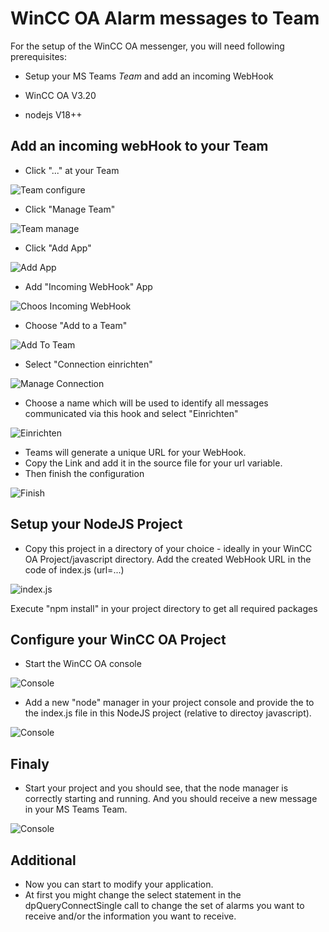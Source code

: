 # WinCC OA Alarm messages to Team
For the setup of the WinCC OA messenger, you will need following prerequisites:
* Setup your MS Teams _Team_ and add an incoming WebHook

* WinCC OA V3.20
* nodejs V18++
## Add an incoming webHook to your Team
* Click "..." at your Team

![Team configure](ReadMe/TeamsKanaele1.png)
* Click "Manage Team"

![Team manage](ReadMe/TeamsKanaele2.png)
* Click "Add App"

![Add App](ReadMe/TeamsKanaele3.png)
* Add "Incoming WebHook" App

![Choos Incoming WebHook](ReadMe/TeamsKanaele4.png)
* Choose "Add to a Team"

![Add To Team](ReadMe/TeamsKanaele5.png)
* Select "Connection einrichten"

![Manage Connection](ReadMe/TeamsKanaele6.png)
* Choose a name which will be used to identify all messages communicated via this hook and select "Einrichten"

![Einrichten](ReadMe/TeamsKanaele7.png)
* Teams will generate a unique URL for your WebHook.
* Copy the Link and add it in the source file for your url variable.
* Then finish the configuration

![Finish](ReadMe/TeamsKanaele8.png)
## Setup your NodeJS Project
* Copy this project in a directory of your choice - ideally in your WinCC OA Project/javascript directory.
Add the created WebHook URL in the code of index.js (url=...)

![index.js](ReadMe/NodeJS1.png)

Execute "npm install" in your project directory to get all required packages

## Configure your WinCC OA Project
* Start the WinCC OA console

![Console](ReadMe/Console.png)

* Add a new "node" manager in your project console and provide the to the index.js file in this NodeJS project (relative to directoy javascript).

![Console](ReadMe/Console2.png)

## Finaly
* Start your project and you should see, that the node manager is correctly starting and running.
And you should receive a new message in your MS Teams Team.

![Console](ReadMe/TeamsResult.png)

## Additional
* Now you can start to modify your application.
* At first you might change the select statement in the dpQueryConnectSingle call to change the set of alarms you want to receive and/or the information you want to receive.